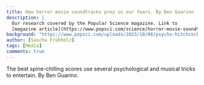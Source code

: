 ```yaml
---
title: How horror movie soundtracks prey on our fears. By Ben Guarino
description: |
  Our research covered by the Popular Science magazine. Link to
  [magazine article](https://www.popsci.com/science/horror-movie-soundtracks-psychology/){:target="_blank"}.
background: "https://www.popsci.com/uploads/2023/10/06/psycho-hitchcock-horror-movie-scary-music.jpg?auto=webp&width=1440&height=932.4"
author: [Sascha Frühholz]
tags: [Media]
comments: true
---
```


The best spine-chilling scores use several psychological and musical tricks to entertain.
By Ben Guarino.
